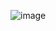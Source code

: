 ![image](https://user-images.githubusercontent.com/113351455/233093166-cb6a4118-680c-4f23-bf48-7cf5722b2cd4.png)
